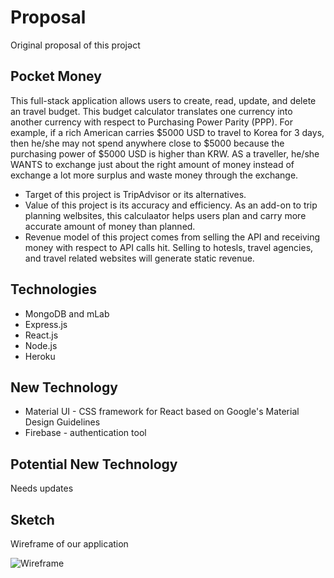 # Proposal 
Original proposal of this projəct

## Pocket Money

This full-stack application allows users to create, read, update, and delete an travel budget.
This budget calculator translates one currency into another currency with respect to Purchasing Power Parity (PPP). For example, if a rich American carries $5000 USD to travel to Korea for 3 days, then he/she may not spend anywhere close to $5000 because the purchasing power of $5000 USD is higher than KRW. AS a traveller, he/she WANTS to exchange just about the right amount of money instead of exchange a lot more surplus and waste money through the exchange. 
* Target of this project is TripAdvisor or its alternatives. 
* Value of this project is its accuracy and efficiency. As an add-on to trip planning welbsites, this calculaator helps users plan and carry more accurate amount of money than planned. 
* Revenue model of this project comes from selling the API and receiving money with respect to API calls hit. Selling to hotesls, travel agencies, and travel related websites will generate static revenue. 

## Technologies
*	MongoDB and mLab
*	Express.js 
*	React.js
*	Node.js
*	Heroku 

## New Technology
* Material UI - CSS framework for React based on Google's Material Design Guidelines
* Firebase - authentication tool

## Potential New Technology
Needs updates 

## Sketch
Wireframe of our application

![Wireframe](/wireframe.jpg)